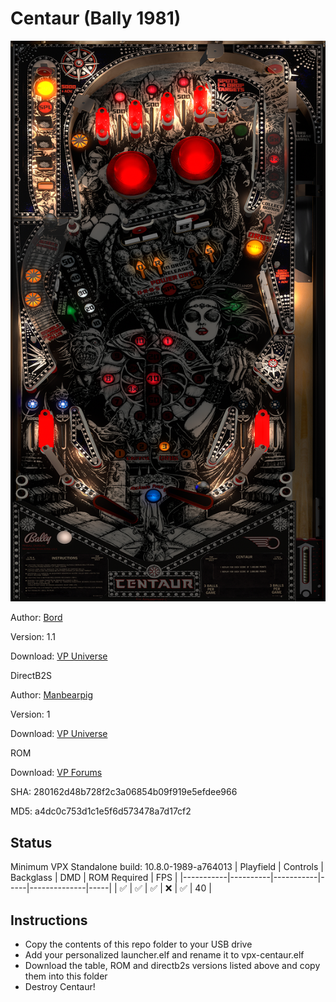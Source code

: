 # Centaur (Bally 1981)

![Table Preview](https://github.com/Bla1ze/vpx-images/blob/main/vpx-centaur.png)

Author: [Bord](https://vpuniverse.com/profile/9265-bord/)  

Version: 1.1

Download: [VP Universe](https://vpuniverse.com/files/file/12948-centaur-bally-1981/)

DirectB2S

Author: [Manbearpig](https://vpuniverse.com/profile/32743-manbearpig/)  

Version: 1

Download: [VP Universe](https://vpuniverse.com/files/file/11861-centaur-bally-1981-b2s-full-dmd-and-3-screen/)

ROM

Download: [VP Forums](https://www.vpforums.org/index.php?app=downloads&showfile=658)

SHA: 280162d48b728f2c3a06854b09f919e5efdee966

MD5: a4dc0c753d1c1e5f6d573478a7d17cf2

## Status 

Minimum VPX Standalone build: 10.8.0-1989-a764013
| Playfield | Controls | Backglass | DMD | ROM Required | FPS | 
|-----------|----------|-----------|-----|--------------|-----|
| :white_check_mark: | :white_check_mark: | :white_check_mark: | :x: | :white_check_mark: | 40 |

## Instructions

- Copy the contents of this repo folder to your USB drive
- Add your personalized launcher.elf and rename it to vpx-centaur.elf
- Download the table, ROM and directb2s versions listed above and copy them into this folder
- Destroy Centaur!